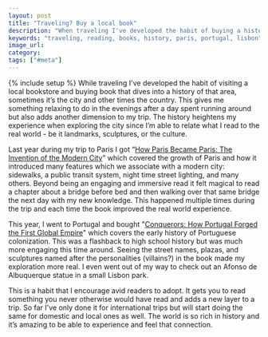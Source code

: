 ```yaml
---
layout: post
title: "Traveling? Buy a local book"
description: "When traveling I've developed the habit of buying a history book about that area. It's a great way to add a new dimension and improves my trip."
keywords: "traveling, reading, books, history, paris, portugal, lisbon"
image_url:
category:
tags: ["#meta"]
---
```

{% include setup %}
While traveling I've developed the habit of visiting a local bookstore and buying book that dives into a history of that area, sometimes it’s the city and other times the country. This gives me something relaxing to do in the evenings after a day spent running around but also adds another dimension to my trip. The history heightens my experience when exploring the city since I’m able to relate what I read to the real world - be it landmarks, sculptures, or the culture.

Last year during my trip to Paris I got “[How Paris Became Paris: The Invention of the Modern City](https://www.amazon.com/How-Paris-Became-Invention-Modern-ebook/dp/B00GC53AEA/ref=sr_1_4?s=books&ie=UTF8&qid=1483062652&sr=1-4&keywords=paris+city)” which covered the growth of Paris and how it introduced many features which we associate with a modern city: sidewalks, a public transit system, night time street lighting, and many others. Beyond being an engaging and immersive read it felt magical to read a chapter about a bridge before bed and then walking over that same bridge the next day with my new knowledge. This happened multiple times during the trip and each time the book improved the real world experience.

This year, I went to Portugal and bought "[Conquerors: How Portugal Forged the First Global Empire](https://www.amazon.com/Conquerors-Portugal-Forged-Global-Empire-ebook/dp/B00UEL0HNK/ref=sr_1_1?s=books&ie=UTF8&qid=1483062923&sr=1-1&keywords=conquerors)" which covers the early history of Portuguese colonization. This was a flashback to high school history but was much more engaging this time around. Seeing the street names, plazas, and sculptures named after the personalities (villains?) in the book made my exploration more real. I even went out of my way to check out an Afonso de Albuquerque statue in a small Lisbon park.

This is a habit that I encourage avid readers to adopt. It gets you to read something you never otherwise would have read and adds a new layer to a trip. So far I've only done it for international trips but will start doing the same for domestic and local ones as well. The world is so rich in history and it’s amazing to be able to experience and feel that connection.

